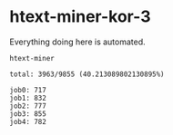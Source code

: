 # htext-miner-kor-3

Everything doing here is automated.

```
htext-miner

total: 3963/9855 (40.213089802130895%)

job0: 717
job1: 832
job2: 777
job3: 855
job4: 782
```